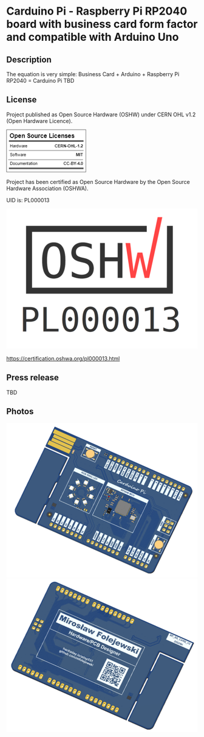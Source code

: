 # Carduino Pi - Raspberry Pi RP2040 board with business card form factor and compatible with Arduino Uno

## Description
The equation is very simple:
Business Card + Arduino + Raspberry Pi RP2040 = Carduino Pi
TBD


## License
Project published as Open Source Hardware (OSHW) under CERN OHL v1.2 (Open Hardware Licence).

![Screenshot](oshw_facts.png)

Project has been certified as Open Source Hardware by the Open Source Hardware Association (OSHWA).

UID is: PL000013

![Screenshot](OSHW_PL000013.png)

https://certification.oshwa.org/pl000013.html

## Press release
TBD

## Photos
![Screenshot](Pictures/Carduino_TOP.png)
![Screenshot](Pictures/Carduino_BOT.png)
